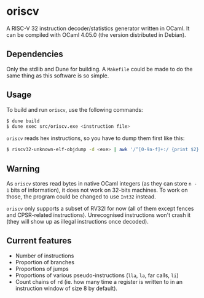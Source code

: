 # oriscv

A RISC-V 32 instruction decoder/statistics generator written in OCaml.  It can
be compiled with OCaml 4.05.0 (the version distributed in Debian).

## Dependencies

Only the stdlib and Dune for building.  A `Makefile` could be made to do the
same thing as this software is so simple.

## Usage

To build and run `oriscv`, use the following commands:

```sh
$ dune build
$ dune exec src/oriscv.exe <instruction file>
```

`oriscv` reads hex instructions, so you have to dump them first like this:

```sh
$ riscv32-unknown-elf-objdump -d <exe> | awk '/^[0-9a-f]+:/ {print $2}' >out.dis
```

## Warning

As `oriscv` stores read bytes in native OCaml integers (as they can store
`n - 1` bits of information), it does not work on 32-bits machines.  To work on
those, the program could be changed to use `Int32` instead.

`oriscv` only supports a subset of RV32I for now (all of them except fences and
CPSR-related instructions).  Unrecognised instructions won't crash it (they will
show up as illegal instructions once decoded).

## Current features

 * Number of instructions
 * Proportion of branches
 * Proportions of jumps
 * Proportions of various pseudo-instructions (`lla`, `la`, far calls, `li`)
 * Count chains of `rd` (ie. how many time a register is written to in an
   instruction window of size 8 by default).
